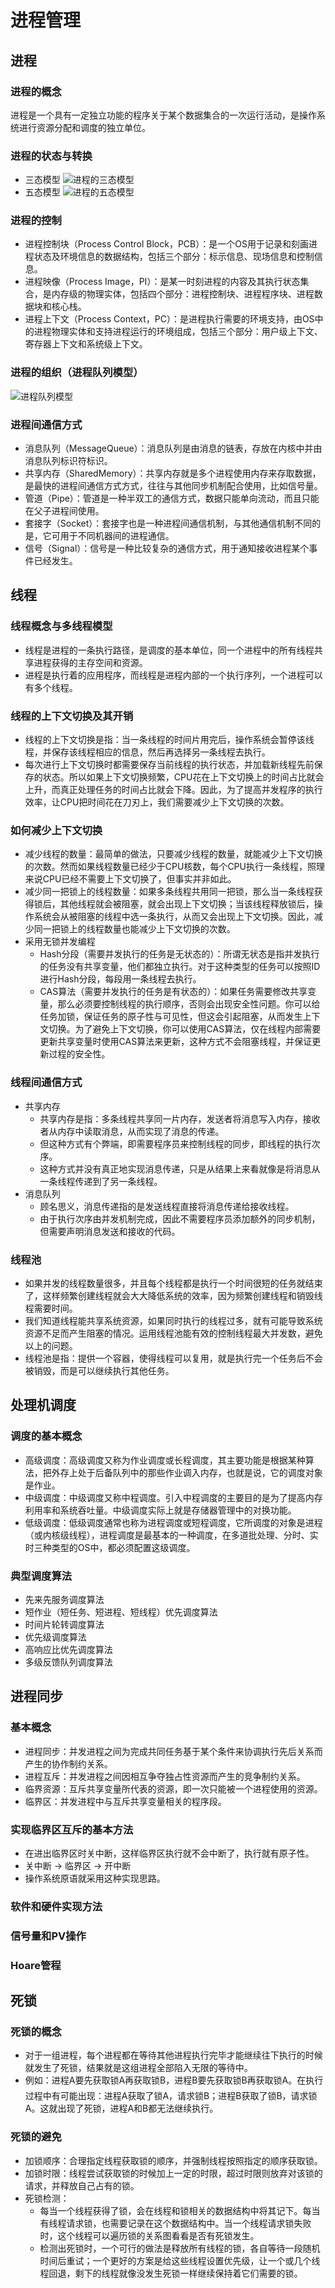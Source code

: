 # 进程管理

## 进程

### 进程的概念
进程是一个具有一定独立功能的程序关于某个数据集合的一次运行活动，是操作系统进行资源分配和调度的独立单位。

### 进程的状态与转换
* 三态模型
![进程的三态模型](media/进程管理/进程的三态模型.jpg)
* 五态模型
![进程的五态模型](media/进程管理/进程的五态模型.jpg)

### 进程的控制
* 进程控制块（Process Control Block，PCB）：是一个OS用于记录和刻画进程状态及环境信息的数据结构，包括三个部分：标示信息、现场信息和控制信息。
* 进程映像（Process Image，PI）：是某一时刻进程的内容及其执行状态集合，是内存级的物理实体，包括四个部分：进程控制块、进程程序块、进程数据块和核心栈。
* 进程上下文（Process Context，PC）：是进程执行需要的环境支持，由OS中的进程物理实体和支持进程运行的环境组成，包括三个部分：用户级上下文、寄存器上下文和系统级上下文。

### 进程的组织（进程队列模型）
![进程队列模型](media/进程管理/进程队列模型.jpg)

### 进程间通信方式
* 消息队列（MessageQueue）：消息队列是由消息的链表，存放在内核中并由消息队列标识符标识。
* 共享内存（SharedMemory）：共享内存就是多个进程使用内存来存取数据，是最快的进程间通信方式方式，往往与其他同步机制配合使用，比如信号量。
* 管道（Pipe）：管道是一种半双工的通信方式，数据只能单向流动，而且只能在父子进程间使用。
* 套接字（Socket）：套接字也是一种进程间通信机制，与其他通信机制不同的是，它可用于不同机器间的进程通信。
* 信号（Signal）：信号是一种比较复杂的通信方式，用于通知接收进程某个事件已经发生。

## 线程

### 线程概念与多线程模型
* 线程是进程的一条执行路径，是调度的基本单位，同一个进程中的所有线程共享进程获得的主存空间和资源。
* 进程是执行着的应用程序，而线程是进程内部的一个执行序列，一个进程可以有多个线程。

### 线程的上下文切换及其开销
* 线程的上下文切换是指：当一条线程的时间片用完后，操作系统会暂停该线程，并保存该线程相应的信息，然后再选择另一条线程去执行。
* 每次进行上下文切换时都需要保存当前线程的执行状态，并加载新线程先前保存的状态。所以如果上下文切换频繁，CPU花在上下文切换上的时间占比就会上升，而真正处理任务的时间占比就会下降。因此，为了提高并发程序的执行效率，让CPU把时间花在刀刃上，我们需要减少上下文切换的次数。

### 如何减少上下文切换
* 减少线程的数量：最简单的做法，只要减少线程的数量，就能减少上下文切换的次数。然而如果线程数量已经少于CPU核数，每个CPU执行一条线程，照理来说CPU已经不需要上下文切换了，但事实并非如此。
* 减少同一把锁上的线程数量：如果多条线程共用同一把锁，那么当一条线程获得锁后，其他线程就会被阻塞，就会出现上下文切换；当该线程释放锁后，操作系统会从被阻塞的线程中选一条执行，从而又会出现上下文切换。因此，减少同一把锁上的线程数量也能减少上下文切换的次数。
* 采用无锁并发编程
    * Hash分段（需要并发执行的任务是无状态的）：所谓无状态是指并发执行的任务没有共享变量，他们都独立执行。对于这种类型的任务可以按照ID进行Hash分段，每段用一条线程去执行。
    * CAS算法（需要并发执行的任务是有状态的）：如果任务需要修改共享变量，那么必须要控制线程的执行顺序，否则会出现安全性问题。你可以给任务加锁，保证任务的原子性与可见性，但这会引起阻塞，从而发生上下文切换。为了避免上下文切换，你可以使用CAS算法，仅在线程内部需要更新共享变量时使用CAS算法来更新，这种方式不会阻塞线程，并保证更新过程的安全性。

### 线程间通信方式
* 共享内存
    * 共享内存是指：多条线程共享同一片内存，发送者将消息写入内存，接收者从内存中读取消息，从而实现了消息的传递。
    * 但这种方式有个弊端，即需要程序员来控制线程的同步，即线程的执行次序。
    * 这种方式并没有真正地实现消息传递，只是从结果上来看就像是将消息从一条线程传递到了另一条线程。
* 消息队列
    * 顾名思义，消息传递指的是发送线程直接将消息传递给接收线程。
    * 由于执行次序由并发机制完成，因此不需要程序员添加额外的同步机制，但需要声明消息发送和接收的代码。

### 线程池
* 如果并发的线程数量很多，并且每个线程都是执行一个时间很短的任务就结束了，这样频繁创建线程就会大大降低系统的效率，因为频繁创建线程和销毁线程需要时间。
* 我们知道线程能共享系统资源，如果同时执行的线程过多，就有可能导致系统资源不足而产生阻塞的情况。运用线程池能有效的控制线程最大并发数，避免以上的问题。
* 线程池是指：提供一个容器，使得线程可以复用，就是执行完一个任务后不会被销毁，而是可以继续执行其他任务。

## 处理机调度

### 调度的基本概念
* 高级调度：高级调度又称为作业调度或长程调度，其主要功能是根据某种算法，把外存上处于后备队列中的那些作业调入内存，也就是说，它的调度对象是作业。
* 中级调度：中级调度又称中程调度。引入中程调度的主要目的是为了提高内存利用率和系统吞吐量。中级调度实际上就是存储器管理中的对换功能。
* 低级调度：低级调度通常也称为进程调度或短程调度，它所调度的对象是进程（或内核级线程），进程调度是最基本的一种调度，在多道批处理、分时、实时三种类型的OS中，都必须配置这级调度。

### 典型调度算法
* 先来先服务调度算法
* 短作业（短任务、短进程、短线程）优先调度算法
* 时间片轮转调度算法
* 优先级调度算法
* 高响应比优先调度算法
* 多级反馈队列调度算法

## 进程同步

### 基本概念
* 进程同步：并发进程之间为完成共同任务基于某个条件来协调执行先后关系而产生的协作制约关系。
* 进程互斥：并发进程之间因相互争夺独占性资源而产生的竞争制约关系。
* 临界资源：互斥共享变量所代表的资源，即一次只能被一个进程使用的资源。
* 临界区：并发进程中与互斥共享变量相关的程序段。

### 实现临界区互斥的基本方法
* 在进出临界区时关中断，这样临界区执行就不会中断了，执行就有原子性。
* 关中断 -> 临界区 -> 开中断
* 操作系统原语就采用这种实现思路。

### 软件和硬件实现方法
### 信号量和PV操作
### Hoare管程

## 死锁

### 死锁的概念
* 对于一组进程，每个进程都在等待其他进程执行完毕才能继续往下执行的时候就发生了死锁，结果就是这组进程全部陷入无限的等待中。
* 例如：进程A要先获取锁A再获取锁B，进程B要先获取锁B再获取锁A。在执行过程中有可能出现：进程A获取了锁A，请求锁B；进程B获取了锁B，请求锁A。这就出现了死锁，进程A和B都无法继续执行。

### 死锁的避免
* 加锁顺序：合理指定线程获取锁的顺序，并强制线程按照指定的顺序获取锁。
* 加锁时限：线程尝试获取锁的时候加上一定的时限，超过时限则放弃对该锁的请求，并释放自己占有的锁。
* 死锁检测：
    * 每当一个线程获得了锁，会在线程和锁相关的数据结构中将其记下。每当有线程请求锁，也需要记录在这个数据结构中。当一个线程请求锁失败时，这个线程可以遍历锁的关系图看看是否有死锁发生。
    * 检测出死锁时，一个可行的做法是释放所有线程的锁，各自等待一段随机时间后重试；一个更好的方案是给这些线程设置优先级，让一个或几个线程回退，剩下的线程就像没发生死锁一样继续保持着它们需要的锁。

